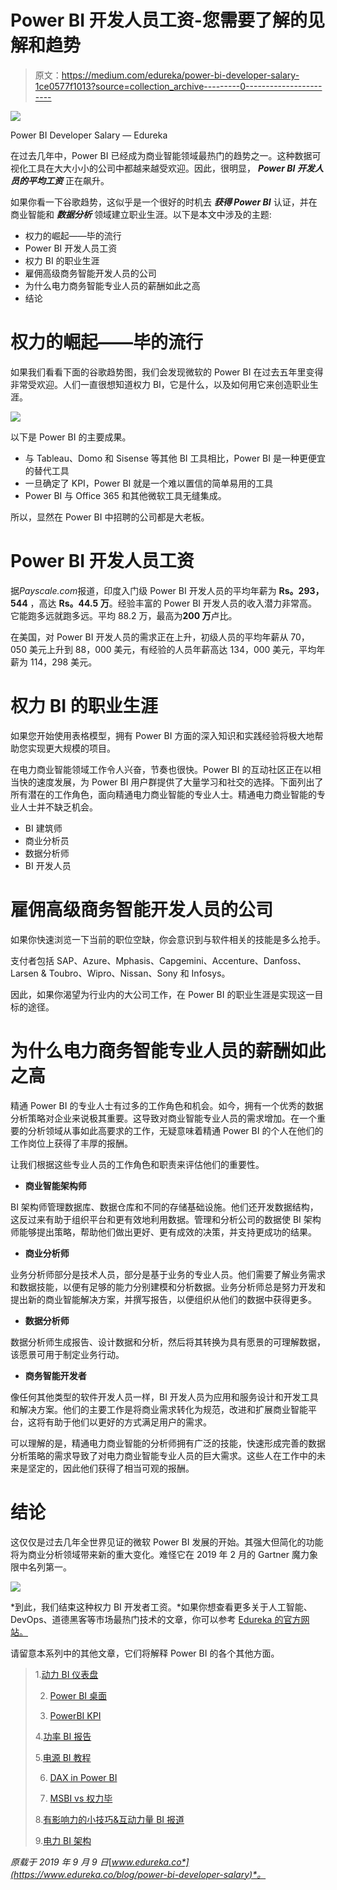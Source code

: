 # Power BI 开发人员工资-您需要了解的见解和趋势

> 原文：<https://medium.com/edureka/power-bi-developer-salary-1ce0577f1013?source=collection_archive---------0----------------------->

![](img/7d80442fcbf9651818e572958a9eca0f.png)

Power BI Developer Salary — Edureka

在过去几年中，Power BI 已经成为商业智能领域最热门的趋势之一。这种数据可视化工具在大大小小的公司中都越来越受欢迎。因此，很明显， ***Power BI 开发人员的平均工资*** 正在飙升。

如果你看一下谷歌趋势，这似乎是一个很好的时机去 ***获得 Power BI*** 认证，并在商业智能和 ***数据分析*** 领域建立职业生涯。以下是本文中涉及的主题:

*   权力的崛起——毕的流行
*   Power BI 开发人员工资
*   权力 BI 的职业生涯
*   雇佣高级商务智能开发人员的公司
*   为什么电力商务智能专业人员的薪酬如此之高
*   结论

# 权力的崛起——毕的流行

如果我们看看下面的谷歌趋势图，我们会发现微软的 Power BI 在过去五年里变得非常受欢迎。人们一直很想知道权力 BI，它是什么，以及如何用它来创造职业生涯。

![](img/e5ce0e55845b55c536568ea3c8969032.png)

以下是 Power BI 的主要成果。

*   与 Tableau、Domo 和 Sisense 等其他 BI 工具相比，Power BI 是一种更便宜的替代工具
*   一旦确定了 KPI，Power BI 就是一个难以置信的简单易用的工具
*   Power BI 与 Office 365 和其他微软工具无缝集成。

所以，显然在 Power BI 中招聘的公司都是大老板。

# Power BI 开发人员工资

据*Payscale.com*报道，印度入门级 Power BI 开发人员的平均年薪为 **Rs。293，544** ，高达 **Rs。44.5 万**。经验丰富的 Power BI 开发人员的收入潜力非常高。它能跑多远就跑多远。平均 88.2 万，最高为**200 万**卢比。

在美国，对 Power BI 开发人员的需求正在上升，初级人员的平均年薪从 70，050 美元上升到 88，000 美元，有经验的人员年薪高达 134，000 美元，平均年薪为 114，298 美元。

# 权力 BI 的职业生涯

如果您开始使用表格模型，拥有 Power BI 方面的深入知识和实践经验将极大地帮助您实现更大规模的项目。

在电力商业智能领域工作令人兴奋，节奏也很快。Power BI 的互动社区正在以相当快的速度发展，为 Power BI 用户群提供了大量学习和社交的选择。下面列出了所有潜在的工作角色，面向精通电力商业智能的专业人士。精通电力商业智能的专业人士并不缺乏机会。

*   BI 建筑师
*   商业分析员
*   数据分析师
*   BI 开发人员

# 雇佣高级商务智能开发人员的公司

如果你快速浏览一下当前的职位空缺，你会意识到与软件相关的技能是多么抢手。

支付者包括 SAP、Azure、Mphasis、Capgemini、Accenture、Danfoss、Larsen & Toubro、Wipro、Nissan、Sony 和 Infosys。

因此，如果你渴望为行业内的大公司工作，在 Power BI 的职业生涯是实现这一目标的途径。

# 为什么电力商务智能专业人员的薪酬如此之高

精通 Power BI 的专业人士有过多的工作角色和机会。如今，拥有一个优秀的数据分析策略对企业来说极其重要。这导致对商业智能专业人员的需求增加。在一个重要的分析领域从事如此高要求的工作，无疑意味着精通 Power BI 的个人在他们的工作岗位上获得了丰厚的报酬。

让我们根据这些专业人员的工作角色和职责来评估他们的重要性。

*   **商业智能架构师**

BI 架构师管理数据库、数据仓库和不同的存储基础设施。他们还开发数据结构，这反过来有助于组织平台和更有效地利用数据。管理和分析公司的数据使 BI 架构师能够提出策略，帮助他们做出更好、更有成效的决策，并支持更成功的结果。

*   **商业分析师**

业务分析师部分是技术人员，部分是基于业务的专业人员。他们需要了解业务需求和数据技能，以便有足够的能力分别建模和分析数据。业务分析师总是努力开发和提出新的商业智能解决方案，并撰写报告，以便组织从他们的数据中获得更多。

*   **数据分析师**

数据分析师生成报告、设计数据和分析，然后将其转换为具有愿景的可理解数据，该愿景可用于制定业务行动。

*   **商务智能开发者**

像任何其他类型的软件开发人员一样，BI 开发人员为应用和服务设计和开发工具和解决方案。他们的主要工作是将商业需求转化为规范，改进和扩展商业智能平台，这将有助于他们以更好的方式满足用户的需求。

可以理解的是，精通电力商业智能的分析师拥有广泛的技能，快速形成完善的数据分析策略的需求导致了对电力商业智能专业人员的巨大需求。这些人在工作中的未来是坚定的，因此他们获得了相当可观的报酬。

# 结论

这仅仅是过去几年全世界见证的微软 Power BI 发展的开始。其强大但简化的功能将为商业分析领域带来新的重大变化。难怪它在 2019 年 2 月的 Gartner 魔力象限中名列第一。

![](img/4e2728f2f7bd1ea77f41af5c82d2f9cf.png)

*到此，我们结束这种权力 BI 开发者工资。*如果你想查看更多关于人工智能、DevOps、道德黑客等市场最热门技术的文章，你可以参考 [Edureka 的官方网站。](https://www.edureka.co/blog/?utm_source=medium&utm_medium=content-link&utm_campaign=power-bi-developer-salary)

请留意本系列中的其他文章，它们将解释 Power BI 的各个其他方面。

> 1.[动力 BI 仪表盘](/edureka/power-bi-dashboard-fe37c2b9292c)
> 
> 2. [Power BI 桌面](/edureka/power-bi-desktop-42c867c712ca)
> 
> 3. [PowerBI KPI](/edureka/power-bi-kpi-c256a3749da5)
> 
> 4.[功率 BI 报告](/edureka/power-bi-reports-c64ee557e346)
> 
> 5.[电源 BI 教程](/edureka/power-bi-tutorial-ed9619113223)
> 
> 6. [DAX in Power BI](/edureka/power-bi-dax-basics-27008f4f7978)
> 
> 7. [MSBI vs 权力毕](/edureka/msbi-vs-power-bi-ef5dab26c463)
> 
> 8.[有影响力的小技巧&互动力量 BI 报道](/edureka/power-bi-reports-c64ee557e346)
> 
> 9.[电力 BI 架构](/edureka/power-bi-architecture-270bdd8b5e25)

*原载于 2019 年 9 月 9 日*[*www.edureka.co*](https://www.edureka.co/blog/power-bi-developer-salary)*。*
